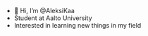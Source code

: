 - 👋 Hi, I’m @AleksiKaa
- Student at Aalto University
- Interested in learning new things in my field

<!---
AleksiKaa/AleksiKaa is a ✨ special ✨ repository because its `README.md` (this file) appears on your GitHub profile.
You can click the Preview link to take a look at your changes.
--->
